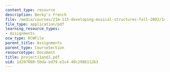 ```yaml
---
content_type: resource
description: Becky's French
file: /media/courses/21m-113-developing-musical-structures-fall-2002/1d2970085bdaed79e1c440c2986112b3_project11and1.pdf
file_type: application/pdf
learning_resource_types:
- Assignments
ocw_type: OCWFile
parent_title: Assignments
parent_type: CourseSection
resourcetype: Document
title: project11and1.pdf
uid: 1d297008-5bda-ed79-e1c4-40c2986112b3
---
```

